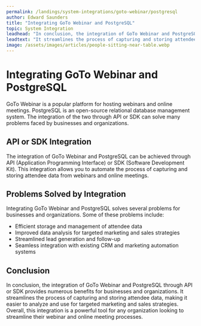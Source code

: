 ```yaml
---
permalink: /landings/system-integrations/goto-webinar/postgresql
author: Edward Saunders
title: "Integrating GoTo Webinar and PostgreSQL"
topic: System Integration
leadhead: "In conclusion, the integration of GoTo Webinar and PostgreSQL through API or SDK provides numerous benefits for businesses and organizations"
leadtext: "It streamlines the process of capturing and storing attendee data, making it easier to analyze and use for targeted marketing and sales strategies. Overall, this integration is a powerful tool for any organization looking to streamline their webinar and online meeting processes."
image: /assets/images/articles/people-sitting-near-table.webp
---
```

<div class="arttext">	<h1>Integrating GoTo Webinar and PostgreSQL</h1>
	<p>GoTo Webinar is a popular platform for hosting webinars and online meetings. PostgreSQL is an open-source relational database management system. The integration of the two through API or SDK can solve many problems faced by businesses and organizations.</p>
	<h2>API or SDK Integration</h2>
	<p>The integration of GoTo Webinar and PostgreSQL can be achieved through API (Application Programming Interface) or SDK (Software Development Kit). This integration allows you to automate the process of capturing and storing attendee data from webinars and online meetings.</p>
	<h2>Problems Solved by Integration</h2>
	<p>Integrating GoTo Webinar and PostgreSQL solves several problems for businesses and organizations. Some of these problems include:</p>
	<ul>
		<li>Efficient storage and management of attendee data</li>
		<li>Improved data analysis for targeted marketing and sales strategies</li>
		<li>Streamlined lead generation and follow-up</li>
		<li>Seamless integration with existing CRM and marketing automation systems</li>
	</ul>
	<h2>Conclusion</h2>
	<p>In conclusion, the integration of GoTo Webinar and PostgreSQL through API or SDK provides numerous benefits for businesses and organizations. It streamlines the process of capturing and storing attendee data, making it easier to analyze and use for targeted marketing and sales strategies. Overall, this integration is a powerful tool for any organization looking to streamline their webinar and online meeting processes. </p>
</div>